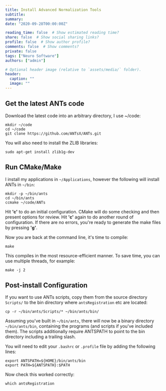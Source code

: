 ```yaml
---
title: Install Advanced Normalization Tools
subtitle:
summary:
date: "2020-09-28T00:00:00Z"

reading_time: false  # Show estimated reading time?
share: false  # Show social sharing links?
profile: false  # Show author profile?
comments: false  # Show comments?
private: false
tags: ["Neuro Software"]
authors: ["admin"]

# Optional header image (relative to `assets/media/` folder).
header:
  caption: ""
  image: ""
---
```


## Get the latest ANTs code

Download the latest code into an arbitrary directory, I use ~/code:

```console
mkdir ~/code 
cd ~/code
git clone https://github.com/ANTsX/ANTs.git
```
You will also need to install the ZLIB libraries:

```console
sudo apt-get install zlib1g-dev
```

## Run CMake/Make

I install my applications in ```~/Applications```, however the following will install ANTs in ```~/bin```:

```console
mkdir -p ~/bin/ants
cd ~/bin/ants
ccmake ~/code/ANTs
```

Hit __'c'__ to do an initial configuration. CMake will do some checking and then present options for review. Hit __'c'__ again to do another round of configuration. If there are no errors, you're ready to generate the make files by pressing __'g'__.

Now you are back at the command line, it's time to compile:

```console
make
```

This compiles in the most resource-efficient manner. To save time, you can use multiple threads, for example:

```console
make -j 2
```

## Post-install Configuration

If you want to use ANTs scripts, copy them from the source directory ```Scripts/``` to the bin directory where ```antsRegistration``` etc are located:

```console
cp -r ~/bin/ants/Scripts/* ~/bin/ants/bin/
```

Assuming you've built in ```~/bin/ants```, there will now be a binary directory ```~/bin/ants/bin```, containing the programs (and scripts if you've included them). The scripts additionally require ANTSPATH to point to the bin directory including a trailing slash.

You will need to edit your ```.bashrc``` or ```.profile``` file by adding the following lines:

```console
export ANTSPATH=${HOME}/bin/ants/bin
export PATH=${ANTSPATH}:$PATH
```

Now check this worked correctly:

```console
which antsRegistration
```
